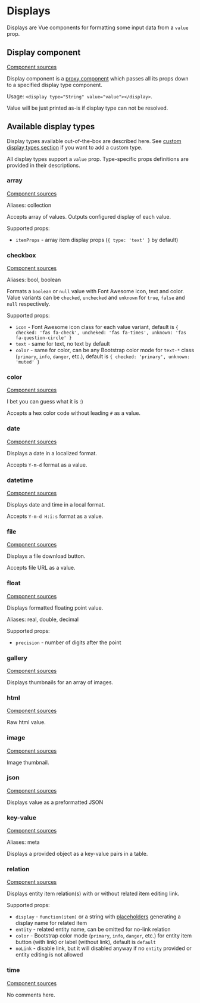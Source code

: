# Displays

Displays are Vue components for formatting some input data from a `value` prop.

## Display component

[Component sources](https://github.com/mrTimofey/vue-admin/blob/master/src/components/shared/display.vue)

Display component is a [proxy component](https://vuejs.org/v2/api/#v-bind) which passes all its props down to a specified display type component.

Usage: `<display type="String" value="value"></display>`.

Value will be just printed as-is if display type can not be resolved.

## Available display types

Display types available out-of-the-box are described here. See [custom display types section](customization/custom-displays.md) if you want to add a custom type.

All display types support a `value` prop. Type-specific props definitions are provided in their descriptions.

### array

[Component sources](https://github.com/mrTimofey/vue-admin/blob/master/src/components/displays/array.vue)

Aliases: collection

Accepts array of values. Outputs configured display of each value.

Supported props:
* `itemProps` - array item display props (`{ type: 'text' }` by default)

### checkbox

[Component sources](https://github.com/mrTimofey/vue-admin/blob/master/src/components/displays/checkbox.js)

Aliases: bool, boolean

Formats a `boolean` or `null` value with Font Awesome icon, text and color.
Value variants can be `checked`, `unchecked` and `unknown` for `true`, `false` and `null` respectively.

Supported props:
* `icon` - Font Awesome icon class for each value variant, default is `{ checked: 'fas fa-check', uncheked: 'fas fa-times', unknown: 'fas fa-question-circle' }`
* `text` - same for text, no text by default
* `color` - same for color, can be any Bootstrap color mode for `text-*` class (`primary`, `info`, `danger`, etc.), default is `{ checked: 'primary', unknown: 'muted' }`

### color

[Component sources](https://github.com/mrTimofey/vue-admin/blob/master/src/components/displays/color.vue)

I bet you can guess what it is :)

Accepts a hex color code without leading `#` as a value.

### date

[Component sources](https://github.com/mrTimofey/vue-admin/blob/master/src/components/displays/date.vue)

Displays a date in a localized format.

Accepts `Y-m-d` format as a value.

### datetime

[Component sources](https://github.com/mrTimofey/vue-admin/blob/master/src/components/displays/datetime.vue)

Displays date and time in a local format.

Accepts `Y-m-d H:i:s` format as a value.

### file

[Component sources](https://github.com/mrTimofey/vue-admin/blob/master/src/components/displays/file.vue)

Displays a file download button.

Accepts file URL as a value.

### float

[Component sources](https://github.com/mrTimofey/vue-admin/blob/master/src/components/displays/float.vue)

Displays formatted floating point value.

Aliases: real, double, decimal

Supported props:
* `precision` - number of digits after the point

### gallery

[Component sources](https://github.com/mrTimofey/vue-admin/blob/master/src/components/displays/gallery.vue)

Displays thumbnails for an array of images.

### html

[Component sources](https://github.com/mrTimofey/vue-admin/blob/master/src/components/displays/html.vue)

Raw html value.

### image

[Component sources](https://github.com/mrTimofey/vue-admin/blob/master/src/components/displays/image.vue)

Image thumbnail.

### json

[Component sources](https://github.com/mrTimofey/vue-admin/blob/master/src/components/displays/json.vue)

Displays value as a preformatted JSON

### key-value

[Component sources](https://github.com/mrTimofey/vue-admin/blob/master/src/components/displays/key-value.vue)

Aliases: meta

Displays a provided object as a key-value pairs in a table.

### relation

[Component sources](https://github.com/mrTimofey/vue-admin/blob/master/src/components/displays/relation.js)

Displays entity item relation(s) with or without related item editing link.

Supported props:
* `display` - `function(item)` or a string with [placeholders](placeholders.md) generating a display name for related item
* `entity` - related entity name, can be omitted for no-link relation
* `color` - Bootstrap color mode (`primary`, `info`, `danger`, etc.) for entity item button (with link) or label (without link), default is `default`
* `noLink` - disable link, but it will disabled anyway if no `entity` provided or entity editing is not allowed

### time

[Component sources](https://github.com/mrTimofey/vue-admin/blob/master/src/components/displays/time.vue)

No comments here.